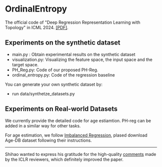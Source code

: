 # OrdinalEntropy
The official code of "Deep Regression Representation Learning with Topology" in ICML 2024. [[PDF]](https://arxiv.org/pdf/2404.13904.pdf).

## Experiments on the synthetic dataset

- main.py :  Obtain experimental results on the synthetic dataset
- visualization.py: Visualizing the feature space, the input space and the target space.
- PH_Reg.py: Code of our proposed PH-Reg.
- ordinal_entropy.py: Code of the regression baseline

You can generate your own synthetic dataset by:

- run data/synthetze_datasets.py


## Experiments on Real-world Datasets

We currently provide the detailed code for age estiamtion. PH-reg can be added in a similar way for other tasks.

For age estimation, we follow [Imbalanced Regression](https://github.com/YyzHarry/imbalanced-regression/tree/main/agedb-dir), plased download Age-DB dataset following their instructions. 

---

Shihao wanted to express his gratitude for the high-quality [comments](https://openreview.net/forum?id=OeNcnlQPRz) made by the ICLR reviewers, which definitely improved the paper. 
